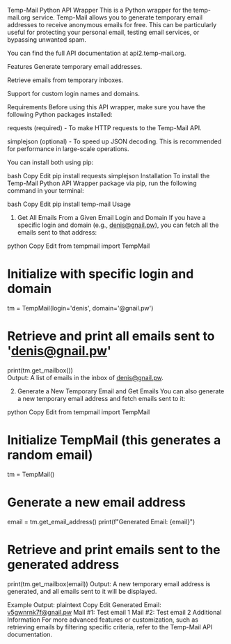 Temp-Mail Python API Wrapper
This is a Python wrapper for the temp-mail.org service. Temp-Mail allows you to generate temporary email addresses to receive anonymous emails for free. This can be particularly useful for protecting your personal email, testing email services, or bypassing unwanted spam.

You can find the full API documentation at api2.temp-mail.org.

Features
Generate temporary email addresses.

Retrieve emails from temporary inboxes.

Support for custom login names and domains.

Requirements
Before using this API wrapper, make sure you have the following Python packages installed:

requests (required) - To make HTTP requests to the Temp-Mail API.

simplejson (optional) - To speed up JSON decoding. This is recommended for performance in large-scale operations.

You can install both using pip:

bash
Copy
Edit
pip install requests simplejson
Installation
To install the Temp-Mail Python API Wrapper package via pip, run the following command in your terminal:

bash
Copy
Edit
pip install temp-mail
Usage
1. Get All Emails From a Given Email Login and Domain
If you have a specific login and domain (e.g., denis@gnail.pw), you can fetch all the emails sent to that address:

python
Copy
Edit
from tempmail import TempMail

# Initialize with specific login and domain
tm = TempMail(login='denis', domain='@gnail.pw')

# Retrieve and print all emails sent to 'denis@gnail.pw'
print(tm.get_mailbox())  
Output: A list of emails in the inbox of denis@gnail.pw.

2. Generate a New Temporary Email and Get Emails
You can also generate a new temporary email address and fetch emails sent to it:

python
Copy
Edit
from tempmail import TempMail

# Initialize TempMail (this generates a random email)
tm = TempMail()

# Generate a new email address
email = tm.get_email_address()
print(f"Generated Email: {email}")

# Retrieve and print emails sent to the generated address
print(tm.get_mailbox(email))
Output: A new temporary email address is generated, and all emails sent to it will be displayed.

Example Output:
plaintext
Copy
Edit
Generated Email: v5gwnrnk7f@gnail.pw
Mail #1: Test email 1
Mail #2: Test email 2
Additional Information
For more advanced features or customization, such as retrieving emails by filtering specific criteria, refer to the Temp-Mail API documentation.
